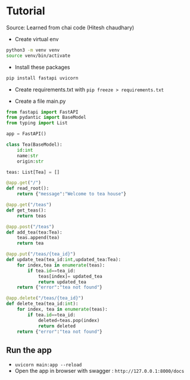 # Tutorial

Source: Learned from chai code (Hitesh chaudhary)

- Create virtual env

```bash
python3 -m venv venv
source venv/bin/activate
```

- Install these packages

```bash
pip install fastapi uvicorn
```

- Create requirements.txt with `pip freeze > requirements.txt`

- Create a file main.py

```py
from fastapi import FastAPI
from pydantic import BaseModel
from typing import List

app = FastAPI()

class Tea(BaseModel):
    id:int
    name:str
    origin:str

teas: List[Tea] = []

@app.get("/")
def read_root():
    return {"message":"Welcome to tea house"}

@app.get("/teas")
def get_teas():
    return teas

@app.post("/teas")
def add_tea(tea:Tea):
    teas.append(tea)
    return tea

@app.put("/teas/{tea_id}")
def update_tea(tea_id:int,updated_tea:Tea):
    for index,tea in enumerate(teas):
        if tea.id==tea_id:
            teas[index]= updated_tea
            return updated_tea
    return {"error":"tea not found"} 

@app.delete("/teas/{tea_id}")
def delete_tea(tea_id:int):
    for index, tea in enumerate(teas):
        if tea.id==tea_id:
            deleted=teas.pop(index)
            return deleted           
    return {"error":"tea not found"}    
```

## Run the app

- `uvicorn main:app --reload`
- Open the app in browser with swagger : `http://127.0.0.1:8000/docs`